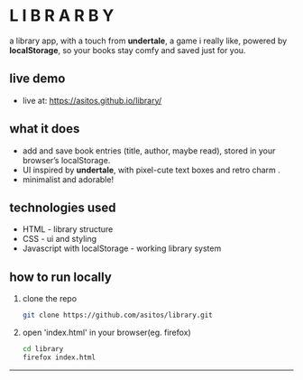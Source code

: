 # L I B R A R B Y 

a library app, with a touch from **undertale**, a game i really like, powered by **localStorage**, so your books stay comfy and saved just for you. 

## live demo

- live at: https://asitos.github.io/library/

## what it does 
- add and save book entries (title, author, maybe read), stored in your browser’s localStorage.
- UI inspired by **undertale**, with pixel-cute text boxes and retro charm  .
- minimalist and adorable!

## technologies used
- HTML - library structure
- CSS - ui and styling
- Javascript with localStorage - working library system

## how to run locally
1. clone the repo  

    ```bash
   git clone https://github.com/asitos/library.git
   ```

2. open 'index.html' in your browser(eg. firefox)
    ```bash
    cd library
    firefox index.html
    ```
---

